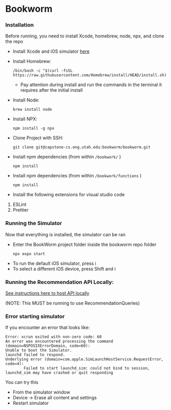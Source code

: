 # Bookworm

### Installation



Before running, you need to install Xcode, homebrew, node, npx, and clone the repo

- Install Xcode and iOS simulator [here](https://developer.apple.com/documentation/safari-developer-tools/installing-xcode-and-simulators)

- Install Homebrew:
  ```
  /bin/bash -c "$(curl -fsSL https://raw.githubusercontent.com/Homebrew/install/HEAD/install.sh)"
  ```
  - Pay attention during install and run the commands in the terminal it requires after the initial install
- Install Node:
  ```
  brew install node
  ```
- Install NPX:
  ```
  npm install -g npx
  ```
- Clone Project with SSH:
  ```
  git clone git@capstone-cs.eng.utah.edu:bookworm/bookworm.git
  ```
- Install npm dependencies (from within `/bookwork/` )
  ```
  npm install
  ```
- Install npm dependencies (from within `/bookwork/functions` )

  ```
  npm install
  ```

- Install the following extensions for visual studio code

1. ESLint
2. Prettier

### Running the Simulator

Now that everything is installed, the simulator can be ran

- Enter the BookWorm project folder inside the bookworm repo folder
  ```
  npx expo start
  ```
- To run the default iOS simulator, press i
- To select a different iOS device, press Shift and i

### Running the Recommendation API Locally:

[See instructions here to host API locally](https://capstone-cs.eng.utah.edu/bookworm/recommendation_engine/-/blob/main/README.md?ref_type=heads)

(NOTE: This MUST be running to use RecommendationQueries)

### Error starting simulator

If you encounter an error that looks like:

```
Error: xcrun exited with non-zero code: 60
An error was encountered processing the command (domain=NSPOSIXErrorDomain, code=60):
Unable to boot the Simulator.
launchd failed to respond.
Underlying error (domain=com.apple.SimLaunchHostService.RequestError, code=4):
        Failed to start launchd_sim: could not bind to session, launchd_sim may have crashed or quit responding
```

You can try this

- From the simulator window
- Device -> Erase all content and settings
- Restart simulator

